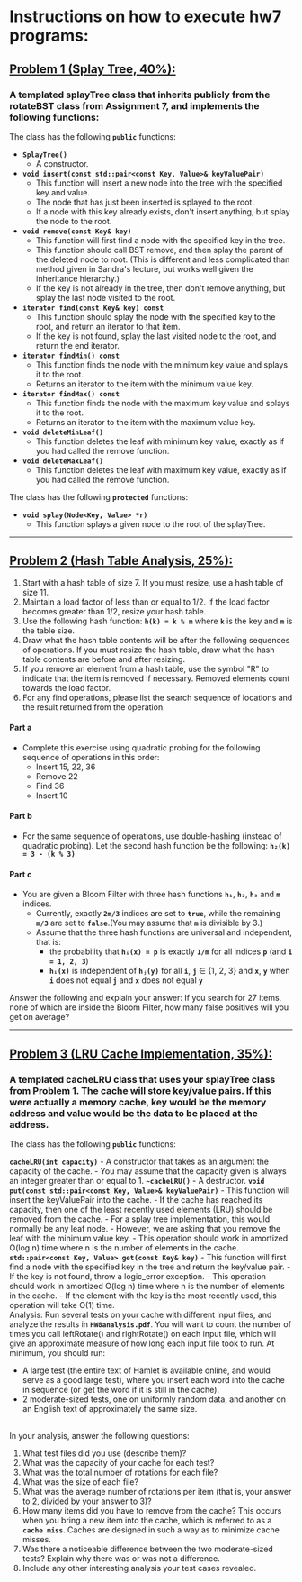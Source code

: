 # Instructions on how to execute hw7 programs:

## [Problem 1 (Splay Tree, 40%): ](splayTree.h)

### A templated splayTree class that inherits publicly from the rotateBST class from Assignment 7, and implements the following functions:

The class has the following **`public`** functions:
- **`SplayTree()`** 
	- A constructor.
- **`void insert(const std::pair<const Key, Value>& keyValuePair)`**
	- This function will insert a new node into the tree with the specified key and value. 
	- The node that has just been inserted is splayed to the root. 
	- If a node with this key already exists, don't insert anything, but splay the node to the root.
- **`void remove(const Key& key)`**
	- This function will first find a node with the specified key in the tree. 
	- This function should call BST remove, and then splay the parent of the deleted node to root. (This is different and less complicated than method given in Sandra's lecture, but works well given the inheritance hierarchy.) 
	- If the key is not already in the tree, then don't remove anything, but splay the last node visited to the root.
- **`iterator find(const Key& key) const`**
	- This function should splay the node with the specified key to the root, and return an iterator to that item. 
	- If the key is not found, splay the last visited node to the root, and return the end iterator.
- **`iterator findMin() const`**
	- This function finds the node with the minimum key value and splays it to the root. 
	- Returns an iterator to the item with the minimum value key.
- **`iterator findMax() const`**
	- This function finds the node with the maximum key value and splays it to the root. 
	- Returns an iterator to the item with the maximum value key.
- **`void deleteMinLeaf()`**
	- This function deletes the leaf with minimum key value, exactly as if you had called the remove function.
- **`void deleteMaxLeaf()`**
	- This function deletes the leaf with maximum key value, exactly as if you had called the remove function.

The class has the following **`protected`** functions:
- **`void splay(Node<Key, Value> *r)`**
	- This function splays a given node to the root of the splayTree.
---

## [Problem 2 (Hash Table Analysis, 25%): ](HW8analysis.pdf)

1. Start with a hash table of size 7. If you must resize, use a hash table of size 11.
2. Maintain a load factor of less than or equal to 1/2. If the load factor becomes greater than 1/2, resize your hash table.
3. Use the following hash function: **`h(k) = k % m`** where **`k`** is the key and **`m`** is the table size.
4. Draw what the hash table contents will be after the following sequences of operations. If you must resize the hash table, draw what the hash table contents are before and after resizing.
5. If you remove an element from a hash table, use the symbol "R" to indicate that the item is removed if necessary. Removed elements count towards the load factor.
6. For any find operations, please list the search sequence of locations and the result returned from the operation.

#### Part a
- Complete this exercise using quadratic probing for the following sequence of operations in this order:
	- Insert 15, 22, 36
	- Remove 22
	- Find 36
	- Insert 10

#### Part b
- For the same sequence of operations, use double-hashing (instead of quadratic probing). Let the second hash function be the following: **`h₂(k) = 3 - (k % 3)`**

#### Part c
- You are given a Bloom Filter with three hash functions **`h₁`**, **`h₂`**, **`h₃`** and **`m`** indices.
	- Currently, exactly **`2m/3`** indices are set to **`true`**, while the remaining **`m/3`** are set to **`false`**.(You may assume that **`m`** is divisible by 3.)
	- Assume that the three hash functions are universal and independent, that is:
		- the probability that **`hᵢ(x) = p`** is exactly **`1/m`** for all indices **`p`** (and **`i = 1, 2, 3`**)
		- **`hᵢ(x)`** is independent of **`hⱼ(y)`** for all **`i`**, **`j`** ∈ {1, 2, 3} and **`x`**, **`y`** when **`i`** does not equal **`j`** and **`x`** does not equal **`y`**

Answer the following and explain your answer: If you search for 27 items, none of which are inside the Bloom Filter, how many false positives will you get on average?

---

## [Problem 3 (LRU Cache Implementation, 35%): ](cacheLRU.h)

### A templated cacheLRU class that uses your splayTree class from Problem 1. The cache will store key/value pairs. If this were actually a memory cache, key would be the memory address and value would be the data to be placed at the address.

The class has the following **`public`** functions:

**`cacheLRU(int capacity)`**
	- A constructor that takes as an argument the capacity of the cache. 
	- You may assume that the capacity given is always an integer greater than or equal to 1.
**`~cacheLRU()`**
	- A destructor.
**`void put(const std::pair<const Key, Value>& keyValuePair)`** 
	- This function will insert the keyValuePair into the cache. 
	- If the cache has reached its capacity, then one of the least recently used elements (LRU) should be removed from the cache. 
	- For a splay tree implementation, this would normally be any leaf node. 
	- However, we are asking that you remove the leaf with the minimum value key. 
	- This operation should work in amortized O(log n) time where n is the number of elements in the cache.
**`std::pair<const Key, Value> get(const Key& key)`**
	- This function will first find a node with the specified key in the tree and return the key/value pair. 
	- If the key is not found, throw a logic_error exception. 
	- This operation should work in amortized O(log n) time where n is the number of elements in the cache. 
	- If the element with the key is the most recently used, this operation will take O(1) time.
<br/>
Analysis:
Run several tests on your cache with different input files, and analyze the results in **`HW8analysis.pdf`**. You will want to count the number of times you call leftRotate() and rightRotate() on each input file, which will give an approximate measure of how long each input file took to run. At minimum, you should run:

- A large test (the entire text of Hamlet is available online, and would serve as a good large test), where you insert each word into the cache in sequence (or get the word if it is still in the cache).
- 2 moderate-sized tests, one on uniformly random data, and another on an English text of approximately the same size.
<br/>
In your analysis, answer the following questions:

1. What test files did you use (describe them)?
2. What was the capacity of your cache for each test?
3. What was the total number of rotations for each file?
4. What was the size of each file?
5. What was the average number of rotations per item (that is, your answer to 2, divided by your answer to 3)?
6. How many items did you have to remove from the cache? This occurs when you bring a new item into the cache, which is referred to as a **`cache miss`**. Caches are designed in such a way as to minimize cache misses.
7. Was there a noticeable difference between the two moderate-sized tests? Explain why there was or was not a difference.
8. Include any other interesting analysis your test cases revealed.